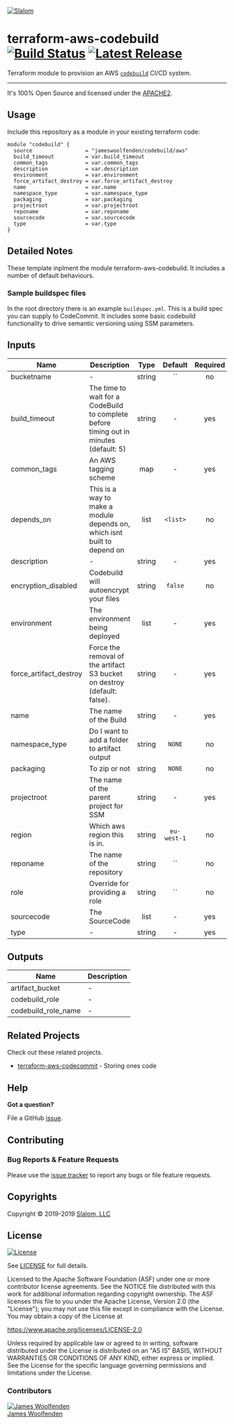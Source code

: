 [![Slalom][logo]](https://slalom.com)

# terraform-aws-codebuild [![Build Status](https://api.travis-ci.com/JamesWoolfenden/terraform-aws-codebuild.svg?branch=master)](https://travis-ci.com/JamesWoolfenden/terraform-aws-codebuild) [![Latest Release](https://img.shields.io/github/release/JamesWoolfenden/terraform-aws-codebuild.svg)](https://github.com/JamesWoolfenden/terraform-aws-codebuild/releases/latest)

Terraform module to provision an AWS [`codebuild`](https://aws.amazon.com/codebuild/) CI/CD system.

---

It's 100% Open Source and licensed under the [APACHE2](LICENSE).

## Usage

Include this repository as a module in your existing terraform code:

```hcl
module "codebuild" {
  source                 = "jameswoolfenden/codebuild/aws"
  build_timeout          = var.build_timeout
  common_tags            = var.common_tags
  description            = var.description
  environment            = var.environment
  force_artifact_destroy = var.force_artifact_destroy
  name                   = var.name
  namespace_type         = var.namespace_type
  packaging              = var.packaging
  projectroot            = var.projectroot
  reponame               = var.reponame
  sourcecode             = var.sourcecode
  type                   = var.type
}
```

## Detailed Notes

These template inplment the module terraform-aws-codebuild. It includes a number of default behaviours.

### Sample buildspec files

In the root directory there is an example `buildspec.yml`. This is a build spec you can supply to CodeCommit. It includes some basic codebuild functionality to drive semantic versioning using SSM parameters.

<!-- BEGINNING OF PRE-COMMIT-TERRAFORM DOCS HOOK -->
## Inputs

| Name | Description | Type | Default | Required |
|------|-------------|:----:|:-----:|:-----:|
| bucketname | - | string | `` | no |
| build_timeout | The time to wait for a CodeBuild to complete before timing out in minutes (default: 5) | string | - | yes |
| common_tags | An AWS tagging scheme | map | - | yes |
| depends_on | This is a way to make a module depends on, which isnt built to depend on | list | `<list>` | no |
| description | - | string | - | yes |
| encryption_disabled | Codebuild will autoencrypt your files | string | `false` | no |
| environment | The environment being deployed | list | - | yes |
| force_artifact_destroy | Force the removal of the artifact S3 bucket on destroy (default: false). | string | - | yes |
| name | The name of the Build | string | - | yes |
| namespace_type | Do I want to add a folder to artifact output | string | `NONE` | no |
| packaging | To zip or not | string | `NONE` | no |
| projectroot | The name of the parent project for SSM | string | - | yes |
| region | Which aws region this is in. | string | `eu-west-1` | no |
| reponame | The name of the repository | string |``|no|
| role | Override for providing a role | string |``|no|
| sourcecode | The SourceCode | list | - | yes |
| type | - | string | - | yes |

## Outputs

| Name | Description |
|------|-------------|
| artifact_bucket | - |
| codebuild_role | - |
| codebuild_role_name | - |
<!-- END OF PRE-COMMIT-TERRAFORM DOCS HOOK -->
## Related Projects

Check out these related projects.

- [terraform-aws-codecommit](https://github.com/jameswoolfenden/terraform-aws-codebuild) - Storing ones code

## Help

**Got a question?**

File a GitHub [issue](https://github.com/jameswoolfenden/terraform-aws-codebuild/issues).

## Contributing

### Bug Reports & Feature Requests

Please use the [issue tracker](https://github.com/jameswoolfenden/terraform-aws-codebuild/issues) to report any bugs or file feature requests.

## Copyrights

Copyright © 2019-2019 [Slalom, LLC](https://slalom.com)

## License

[![License](https://img.shields.io/badge/License-Apache%202.0-blue.svg)](https://opensource.org/licenses/Apache-2.0)

See [LICENSE](LICENSE) for full details.

Licensed to the Apache Software Foundation (ASF) under one
or more contributor license agreements.  See the NOTICE file
distributed with this work for additional information
regarding copyright ownership.  The ASF licenses this file
to you under the Apache License, Version 2.0 (the
"License"); you may not use this file except in compliance
with the License.  You may obtain a copy of the License at

<https://www.apache.org/licenses/LICENSE-2.0>

Unless required by applicable law or agreed to in writing,
software distributed under the License is distributed on an
"AS IS" BASIS, WITHOUT WARRANTIES OR CONDITIONS OF ANY
KIND, either express or implied.  See the License for the
specific language governing permissions and limitations
under the License.

### Contributors

  [![James Woolfenden][jameswoolfenden_avatar]][jameswoolfenden_homepage]<br/>[James Woolfenden][jameswoolfenden_homepage] 

  [jameswoolfenden_homepage]: https://github.com/jameswoolfenden
  [jameswoolfenden_avatar]: https://github.com/jameswoolfenden.png?size=150

[logo]: https://gist.githubusercontent.com/JamesWoolfenden/5c457434351e9fe732ca22b78fdd7d5e/raw/15933294ae2b00f5dba6557d2be88f4b4da21201/slalom-logo.png
[website]: https://slalom.com
[github]: https://github.com/jameswoolfenden
[linkedin]: https://www.linkedin.com/company/slalom-consulting/
[twitter]: https://twitter.com/Slalom

[share_twitter]: https://twitter.com/intent/tweet/?text=terraform-aws-codebuild&url=https://github.com/jameswoolfenden/terraform-aws-codebuild
[share_linkedin]: https://www.linkedin.com/shareArticle?mini=true&title=terraform-aws-codebuild&url=https://github.com/jameswoolfenden/terraform-aws-codebuild
[share_reddit]: https://reddit.com/submit/?url=https://github.com/jameswoolfenden/terraform-aws-codebuild
[share_facebook]: https://facebook.com/sharer/sharer.php?u=https://github.com/jameswoolfenden/terraform-aws-codebuild
[share_email]: mailto:?subject=terraform-aws-codebuild&body=https://github.com/jameswoolfenden/terraform-aws-codebuild
